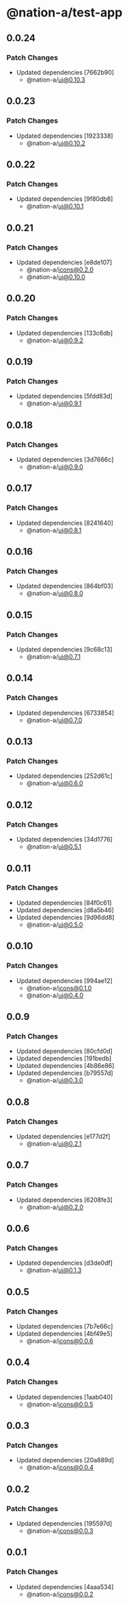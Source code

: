 # @nation-a/test-app

## 0.0.24

### Patch Changes

- Updated dependencies [7662b90]
  - @nation-a/ui@0.10.3

## 0.0.23

### Patch Changes

- Updated dependencies [1923338]
  - @nation-a/ui@0.10.2

## 0.0.22

### Patch Changes

- Updated dependencies [9f80db8]
  - @nation-a/ui@0.10.1

## 0.0.21

### Patch Changes

- Updated dependencies [e8de107]
  - @nation-a/icons@0.2.0
  - @nation-a/ui@0.10.0

## 0.0.20

### Patch Changes

- Updated dependencies [133c6db]
  - @nation-a/ui@0.9.2

## 0.0.19

### Patch Changes

- Updated dependencies [5fdd83d]
  - @nation-a/ui@0.9.1

## 0.0.18

### Patch Changes

- Updated dependencies [3d7666c]
  - @nation-a/ui@0.9.0

## 0.0.17

### Patch Changes

- Updated dependencies [8241640]
  - @nation-a/ui@0.8.1

## 0.0.16

### Patch Changes

- Updated dependencies [864bf03]
  - @nation-a/ui@0.8.0

## 0.0.15

### Patch Changes

- Updated dependencies [9c68c13]
  - @nation-a/ui@0.7.1

## 0.0.14

### Patch Changes

- Updated dependencies [6733854]
  - @nation-a/ui@0.7.0

## 0.0.13

### Patch Changes

- Updated dependencies [252d61c]
  - @nation-a/ui@0.6.0

## 0.0.12

### Patch Changes

- Updated dependencies [34d1776]
  - @nation-a/ui@0.5.1

## 0.0.11

### Patch Changes

- Updated dependencies [84f0c61]
- Updated dependencies [d8a5b46]
- Updated dependencies [9d96dd8]
  - @nation-a/ui@0.5.0

## 0.0.10

### Patch Changes

- Updated dependencies [994ae12]
  - @nation-a/icons@0.1.0
  - @nation-a/ui@0.4.0

## 0.0.9

### Patch Changes

- Updated dependencies [80cfd0d]
- Updated dependencies [191bedb]
- Updated dependencies [4b86e86]
- Updated dependencies [b79557d]
  - @nation-a/ui@0.3.0

## 0.0.8

### Patch Changes

- Updated dependencies [e177d2f]
  - @nation-a/ui@0.2.1

## 0.0.7

### Patch Changes

- Updated dependencies [6208fe3]
  - @nation-a/ui@0.2.0

## 0.0.6

### Patch Changes

- Updated dependencies [d3de0df]
  - @nation-a/ui@0.1.3

## 0.0.5

### Patch Changes

- Updated dependencies [7b7e66c]
- Updated dependencies [4bf49e5]
  - @nation-a/icons@0.0.6

## 0.0.4

### Patch Changes

- Updated dependencies [1aab040]
  - @nation-a/icons@0.0.5

## 0.0.3

### Patch Changes

- Updated dependencies [20a889d]
  - @nation-a/icons@0.0.4

## 0.0.2

### Patch Changes

- Updated dependencies [195597d]
  - @nation-a/icons@0.0.3

## 0.0.1

### Patch Changes

- Updated dependencies [4aaa534]
  - @nation-a/icons@0.0.2
